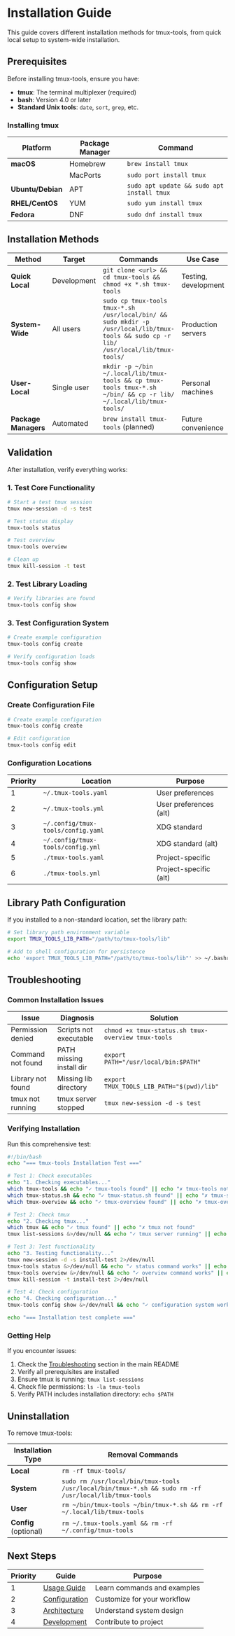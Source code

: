 # Installation Guide

This guide covers different installation methods for tmux-tools, from quick local setup to system-wide installation.

## Prerequisites

Before installing tmux-tools, ensure you have:

- **tmux**: The terminal multiplexer (required)
- **bash**: Version 4.0 or later
- **Standard Unix tools**: `date`, `sort`, `grep`, etc.

### Installing tmux

| Platform | Package Manager | Command |
|----------|----------------|----------|
| **macOS** | Homebrew | `brew install tmux` |
| | MacPorts | `sudo port install tmux` |
| **Ubuntu/Debian** | APT | `sudo apt update && sudo apt install tmux` |
| **RHEL/CentOS** | YUM | `sudo yum install tmux` |
| **Fedora** | DNF | `sudo dnf install tmux` |

## Installation Methods

| Method | Target | Commands | Use Case |
|--------|--------|----------|----------|
| **Quick Local** | Development | `git clone <url> && cd tmux-tools && chmod +x *.sh tmux-tools` | Testing, development |
| **System-Wide** | All users | `sudo cp tmux-tools tmux-*.sh /usr/local/bin/ && sudo mkdir -p /usr/local/lib/tmux-tools && sudo cp -r lib/ /usr/local/lib/tmux-tools/` | Production servers |
| **User-Local** | Single user | `mkdir -p ~/bin ~/.local/lib/tmux-tools && cp tmux-tools tmux-*.sh ~/bin/ && cp -r lib/ ~/.local/lib/tmux-tools/` | Personal machines |
| **Package Managers** | Automated | `brew install tmux-tools` (planned) | Future convenience |

## Validation

After installation, verify everything works:

### 1. Test Core Functionality
```bash
# Start a test tmux session
tmux new-session -d -s test

# Test status display
tmux-tools status

# Test overview
tmux-tools overview

# Clean up
tmux kill-session -t test
```

### 2. Test Library Loading
```bash
# Verify libraries are found
tmux-tools config show
```

### 3. Test Configuration System
```bash
# Create example configuration
tmux-tools config create

# Verify configuration loads
tmux-tools config show
```

## Configuration Setup

### Create Configuration File

```bash
# Create example configuration
tmux-tools config create

# Edit configuration
tmux-tools config edit
```

### Configuration Locations

| Priority | Location | Purpose |
|----------|----------|----------|
| 1 | `~/.tmux-tools.yaml` | User preferences |
| 2 | `~/.tmux-tools.yml` | User preferences (alt) |
| 3 | `~/.config/tmux-tools/config.yaml` | XDG standard |
| 4 | `~/.config/tmux-tools/config.yml` | XDG standard (alt) |
| 5 | `./tmux-tools.yaml` | Project-specific |
| 6 | `./tmux-tools.yml` | Project-specific (alt) |

## Library Path Configuration

If you installed to a non-standard location, set the library path:

```bash
# Set library path environment variable
export TMUX_TOOLS_LIB_PATH="/path/to/tmux-tools/lib"

# Add to shell configuration for persistence
echo 'export TMUX_TOOLS_LIB_PATH="/path/to/tmux-tools/lib"' >> ~/.bashrc
```

## Troubleshooting

### Common Installation Issues

| Issue | Diagnosis | Solution |
|-------|-----------|----------|
| Permission denied | Scripts not executable | `chmod +x tmux-status.sh tmux-overview tmux-tools` |
| Command not found | PATH missing install dir | `export PATH="/usr/local/bin:$PATH"` |
| Library not found | Missing lib directory | `export TMUX_TOOLS_LIB_PATH="$(pwd)/lib"` |
| tmux not running | tmux server stopped | `tmux new-session -d -s test` |

### Verifying Installation

Run this comprehensive test:

```bash
#!/bin/bash
echo "=== tmux-tools Installation Test ==="

# Test 1: Check executables
echo "1. Checking executables..."
which tmux-tools && echo "✓ tmux-tools found" || echo "✗ tmux-tools not found"
which tmux-status.sh && echo "✓ tmux-status.sh found" || echo "✗ tmux-status.sh not found"
which tmux-overview && echo "✓ tmux-overview found" || echo "✗ tmux-overview not found"

# Test 2: Check tmux
echo "2. Checking tmux..."
which tmux && echo "✓ tmux found" || echo "✗ tmux not found"
tmux list-sessions &>/dev/null && echo "✓ tmux server running" || echo "✗ tmux server not running"

# Test 3: Test functionality
echo "3. Testing functionality..."
tmux new-session -d -s install-test 2>/dev/null
tmux-tools status &>/dev/null && echo "✓ status command works" || echo "✗ status command failed"
tmux-tools overview &>/dev/null && echo "✓ overview command works" || echo "✗ overview command failed"
tmux kill-session -t install-test 2>/dev/null

# Test 4: Check configuration
echo "4. Checking configuration..."
tmux-tools config show &>/dev/null && echo "✓ configuration system works" || echo "✗ configuration system failed"

echo "=== Installation test complete ==="
```

### Getting Help

If you encounter issues:

1. Check the [Troubleshooting](../README.md#troubleshooting) section in the main README
2. Verify all prerequisites are installed
3. Ensure tmux is running: `tmux list-sessions`
4. Check file permissions: `ls -la tmux-tools`
5. Verify PATH includes installation directory: `echo $PATH`

## Uninstallation

To remove tmux-tools:

| Installation Type | Removal Commands |
|-------------------|------------------|
| **Local** | `rm -rf tmux-tools/` |
| **System** | `sudo rm /usr/local/bin/tmux-tools /usr/local/bin/tmux-*.sh && sudo rm -rf /usr/local/lib/tmux-tools` |
| **User** | `rm ~/bin/tmux-tools ~/bin/tmux-*.sh && rm -rf ~/.local/lib/tmux-tools` |
| **Config** (optional) | `rm ~/.tmux-tools.yaml && rm -rf ~/.config/tmux-tools` |

## Next Steps

| Priority | Guide | Purpose |
|----------|-------|----------|
| 1 | [Usage Guide](usage.md) | Learn commands and examples |
| 2 | [Configuration](configuration.md) | Customize for your workflow |
| 3 | [Architecture](architecture.md) | Understand system design |
| 4 | [Development](development.md) | Contribute to project |